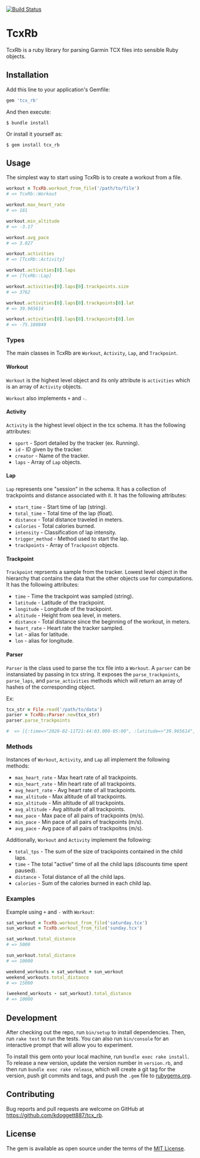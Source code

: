 [![Build Status](https://travis-ci.org/keithdoggett/tcx_rb.svg?branch=master)](https://travis-ci.org/keithdoggett/tcx_rb)

# TcxRb

TcxRb is a ruby library for parsing Garmin TCX files into sensible Ruby objects.

## Installation

Add this line to your application's Gemfile:

```ruby
gem 'tcx_rb'
```

And then execute:

    $ bundle install

Or install it yourself as:

    $ gem install tcx_rb

## Usage

The simplest way to start using TcxRb is to create a workout from a file.

```ruby
workout = TcxRb.workout_from_file('/path/to/file')
# => TcxRb::Workout

workout.max_heart_rate
# => 181

workout.min_altitude
# => -3.17

workout.avg_pace
# => 3.027

workout.activities
# => [TcxRb::Activity]

workout.activities[0].laps
# => [TcxRb::Lap]

workout.activities[0].laps[0].trackpoints.size
# => 3762

workout.activities[0].laps[0].trackpoints[0].lat
# => 39.965614

workout.activities[0].laps[0].trackpoints[0].lon
# => -75.180849
```

### Types

The main classes in TcxRb are `Workout`, `Activity`, `Lap`, and `Trackpoint`.

#### Workout

`Workout` is the highest level object and its only attribute is `activities` which is an array of `Activity` objects.

`Workout` also implements `+` and `-`.

#### Activity

`Activity` is the highest level object in the tcx schema. It has the following attributes:

- `sport` - Sport detailed by the tracker (ex. Running).
- `id` - ID given by the tracker.
- `creator` - Name of the tracker.
- `laps` - Array of `Lap` objects.

#### Lap

`Lap` represents one "session" in the schema. It has a collection of trackpoints and distance associated with it. It has the following attributes:

- `start_time` - Start time of lap (string).
- `total_time` - Total time of the lap (float).
- `distance` - Total distance traveled in meters.
- `calories` - Total calories burned.
- `intensity` - Classification of lap intensity.
- `trigger_method` - Method used to start the lap.
- `trackpoints` - Array of `Trackpoint` objects.

#### Trackpoint

`Trackpoint` reprsents a sample from the tracker. Lowest level object in the hierarchy that contains the data that the other objects use for computations. It has the following attributes:

- `time` - Time the trackpoint was sampled (string).
- `latitude` - Latitude of the trackpoint.
- `longitude` - Longitude of the trackpoint.
- `altitude` - Height from sea level, in meters.
- `distance` - Total distance since the beginning of the workout, in meters.
- `heart_rate` - Heart rate the tracker sampled.
- `lat` - alias for latitude.
- `lon` - alias for longitude.

#### Parser

`Parser` is the class used to parse the tcx file into a `Workout`. A `parser` can be instansiated by passing in tcx string. It exposes the `parse_trackpoints`, `parse_laps`, and `parse_activities` methods which will return an array of hashes of the corresponding object.

Ex:

```ruby
tcx_str = File.read('/path/to/data')
parser = TcxRb::Parser.new(tcx_str)
parser.parse_trackpoints

#  => [{:time=>"2020-02-11T21:44:03.000-05:00", :latitude=>"39.965614", :longitude=>"-75.180849", :altitude=>"8.071420612508698", :distance=>"55.1", :heart_rate=>"146"}]
```

### Methods

Instances of `Workout`, `Activity`, and `Lap` all implement the following methods:

- `max_heart_rate` - Max heart rate of all trackpoints.
- `min_heart_rate` - Min heart rate of all trackpoints.
- `avg_heart_rate` - Avg heart rate of all trackpoints.
- `max_altitude` - Max altitude of all trackpoints.
- `min_altitude` - Min altitude of all trackpoints.
- `avg_altitude` - Avg altitude of all trackpoints.
- `max_pace` - Max pace of all pairs of trackpoints (m/s).
- `min_pace` - Min pace of all pairs of trackpoints (m/s).
- `avg_pace` - Avg pace of all pairs of trackpoitns (m/s).

Additionally, `Workout` and `Activity` implement the following:

- `total_tps` - The sum of the size of trackpoints contained in the child laps.
- `time` - The total "active" time of all the child laps (discounts time spent paused).
- `distance` - Total distance of all the child laps.
- `calories` - Sum of the calories burned in each child lap.

### Examples

Example using `+` and `-` with `Workout`:

```ruby
sat_workout = TcxRb.workout_from_file('saturday.tcx')
sun_workout = TcxRb.workout_from_file('sunday.tcx')

sat_workout.total_distance
# => 5000

sun_workout.total_distance
# => 10000

weekend_workouts = sat_workout + sun_workout
weekend_workouts.total_distance
# => 15000

(weekend_workouts - sat_workout).total_distance
# => 10000
```

## Development

After checking out the repo, run `bin/setup` to install dependencies. Then, run `rake test` to run the tests. You can also run `bin/console` for an interactive prompt that will allow you to experiment.

To install this gem onto your local machine, run `bundle exec rake install`. To release a new version, update the version number in `version.rb`, and then run `bundle exec rake release`, which will create a git tag for the version, push git commits and tags, and push the `.gem` file to [rubygems.org](https://rubygems.org).

## Contributing

Bug reports and pull requests are welcome on GitHub at https://github.com/kdoggett887/tcx_rb.

## License

The gem is available as open source under the terms of the [MIT License](https://opensource.org/licenses/MIT).
